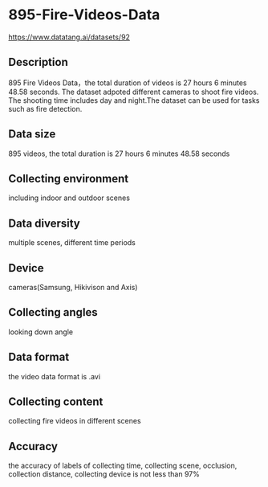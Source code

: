 # 895-Fire-Videos-Data
https://www.datatang.ai/datasets/92

## Description
895 Fire Videos Data，the total duration of videos is 27 hours 6 minutes 48.58 seconds. The dataset adpoted different cameras to shoot fire videos. The shooting time includes day and night.The dataset can be used for tasks such as fire detection.

## Data size
895 videos, the total duration is 27 hours 6 minutes 48.58 seconds

## Collecting environment
including indoor and outdoor scenes

## Data diversity
multiple scenes, different time periods

## Device
cameras(Samsung, Hikivison and Axis)

## Collecting angles
looking down angle

## Data format
the video data format is .avi

## Collecting content
collecting fire videos in different scenes

## Accuracy
the accuracy of labels of collecting time, collecting scene, occlusion, collection distance, collecting device is not less than 97%
